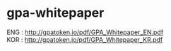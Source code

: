 # gpa-whitepaper
ENG : http://gpatoken.io/pdf/GPA_Whitepaper_EN.pdf
<br />KOR : http://gpatoken.io/pdf/GPA_Whitepaper_KR.pdf

